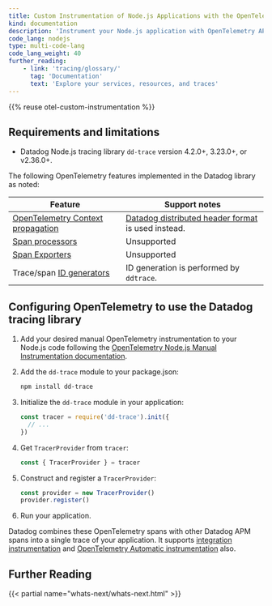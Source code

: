 ```yaml
---
title: Custom Instrumentation of Node.js Applications with the OpenTelemetry API
kind: documentation
description: 'Instrument your Node.js application with OpenTelemetry API to send traces to Datadog.'
code_lang: nodejs
type: multi-code-lang
code_lang_weight: 40
further_reading:
    - link: 'tracing/glossary/'
      tag: 'Documentation'
      text: 'Explore your services, resources, and traces'
---
```


{{% reuse otel-custom-instrumentation %}}


## Requirements and limitations

<!-- TODO: version needs to corrected after release -->
- Datadog Node.js tracing library `dd-trace` version 4.2.0+, 3.23.0+, or v2.36.0+.

The following OpenTelemetry features implemented in the Datadog library as noted:

| Feature                               | Support notes                       |
|---------------------------------------|--------------------------------------|
| [OpenTelemetry Context propagation][1]         | [Datadog distributed header format][9] is used instead. |
| [Span processors][2]                  | Unsupported                                          |
| [Span Exporters][3]                   | Unsupported                                            |
| Trace/span [ID generators][4]         | ID generation is performed by `ddtrace`.           |


## Configuring OpenTelemetry to use the Datadog tracing library

1. Add your desired manual OpenTelemetry instrumentation to your Node.js code following the [OpenTelemetry Node.js Manual Instrumentation documentation][5].
2. Add the `dd-trace` module to your package.json:

    ```sh
    npm install dd-trace
    ```

3. Initialize the `dd-trace` module in your application:

    ```js
    const tracer = require('dd-trace').init({
      // ...
    })
    ```

4. Get `TracerProvider` from `tracer`:

    ```js
    const { TracerProvider } = tracer
    ```

5. Construct and register a `TracerProvider`:

    ```js
    const provider = new TracerProvider()
    provider.register()
    ```

6. Run your application.

Datadog combines these OpenTelemetry spans with other Datadog APM spans into a single trace of your application. It supports [integration instrumentation][7] and [OpenTelemetry Automatic instrumentation][8] also.

## Further Reading

{{< partial name="whats-next/whats-next.html" >}}

[1]: https://opentelemetry.io/docs/instrumentation/js/propagation/
[2]: https://opentelemetry.io/docs/reference/specification/trace/sdk/#span-processor
[3]: https://opentelemetry.io/docs/reference/specification/trace/sdk/#span-exporter
[4]: https://opentelemetry.io/docs/reference/specification/trace/sdk/#id-generators
[5]: https://opentelemetry.io/docs/instrumentation/js/instrumentation/
[6]: /tracing/trace_collection/dd_libraries/nodejs/#additional-configuration
[7]: /tracing/trace_collection/dd_libraries/nodejs#integration-instrumentation
[8]: https://opentelemetry.io/docs/instrumentation/js/automatic/
[9]: /tracing/trace_collection/trace_context_propagation/nodejs/
[10]: /tracing/trace_collection/dd_libraries/nodejs/#custom-logging
